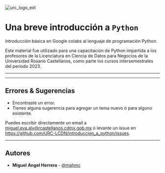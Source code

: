 ![urc_logo_ext](https://github.com/URC-LCDN/calculo_con_python/assets/28746720/776b5280-352f-42af-b356-16b02c5e21fc)

# Una breve introducción a `Python`
Introducción básica en Google colabs al lenguaje de programación Python. 

Este material fue utilizado para una capacitación de Python impartida a los profesores de la Licenciatura en Ciencia de Datos para Negocios de la Universidad Rosario Castellanos, como parte los cursos intersemestrales del período 2023. 
___
<!--
**Introducción a Python & Números**

**Cadenas -- Pendiente**

**Listas -- Pendiente**

**Estructuras de Control -- Pendiente**

**Diccionarios -- Pendiente**

**Funciones -- Pendiente**

**Bucles -- Pendiente**

**Módulos -- Pendiente**

**Editores -- Pendiente**

**Instalción -- Prendiente**
-->
___

## Errores & Sugerencias
 * Encontraste un error.
 * Tienes alguna sugerencia para agregar un tema nuevo ó para alguno existente.

Puedes escribir directamente un email a [miguel.eva.alv@rcastellanos.cdmx.gob.mx](mailto:miguel.eva.alv@rcastellanos.cdmx.gob.mx) ó levante un issue en https://github.com/URC-LCDN/introduccion_a_python/issues.
___

## Autores

 * **Miguel Angel Herrera** - [@mahmc](https://github.com/mahmc)
